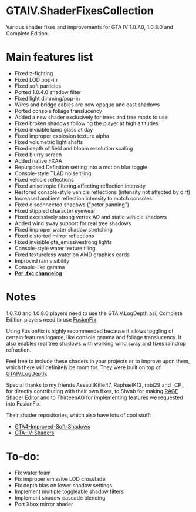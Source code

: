 # GTAIV.ShaderFixesCollection
Various shader fixes and improvements for GTA IV 1.0.7.0, 1.0.8.0 and Complete Edition.

# Main features list
- Fixed z-fighting
- Fixed LOD pop-in
- Fixed soft particles
- Ported 1.0.4.0 shadow filter
- Fixed light dimming/pop-in
- Wires and bridge cables are now opaque and cast shadows
- Ported console foliage translucency
- Added a new shader exclusively for trees and tree mods to use
- Fixed broken shadows following the player at high altitudes
- Fixed invisible lamp glass at day
- Fixed improper explosion texture alpha
- Fixed volumetric light shafts
- Fixed depth of field and bloom resolution scaling
- Fixed blurry screen
- Added native FXAA
- Repurposed Definition setting into a motion blur toggle
- Console-style TLAD noise tiling
- Fixed vehicle reflections
- Fixed anisotropic filtering affecting reflection intensity
- Restored console-style vehicle reflections (intensity not affected by dirt)
- Increased ambient reflection intensity to match consoles
- Fixed disconnected shadows ("peter panning")
- Fixed stippled character eyewear
- Fixed excessively strong vertex AO and static vehicle shadows
- Added wind sway support for real tree shadows
- Fixed improper water shadow stretching
- Fixed distorted mirror reflections
- Fixed invisible gta_emissivestrong lights
- Console-style water texture tiling
- Fixed textureless water on AMD graphics cards
- Improved rain visibility
- Console-like gamma
- **[Per .fxc changelog](changelog.md)**

# Notes
1.0.7.0 and 1.0.8.0 players need to use the GTAIV.LogDepth asi; Complete Edition players need to use [FusionFix](https://github.com/ThirteenAG/GTAIV.EFLC.FusionFix).

Using FusionFix is highly recommended because it allows toggling of certain features ingame, like console gamma and foliage translucency. It also enables real tree shadows with working wind sway and fixes raindrop refraction.

Feel free to include these shaders in your projects or to improve upon them, which there will definitely be room for. They were built on top of [GTAIV.LogDepth](https://github.com/Parallellines0451/GTAIV.LogDepth).

Special thanks to my friends AssaultKifle47, RaphaelK12, robi29 and \_CP_ for directly contributing with their own fixes, to Shvab for making [RAGE Shader Editor](https://github.com/d3g0n-byte/rage-shader-editor-cpp) and to ThirteenAG for implementing features we requested into FusionFix.

Their shader repositories, which also have lots of cool stuff:
- [GTA4-Improved-Soft-Shadows](https://github.com/RaphaelK12/GTA4-Improved-Soft-Shadows)
- [GTA-IV-Shaders](https://github.com/robi29/GTA-IV-Shaders)

# To-do:
- Fix water foam
- Fix improper emissive LOD crossfade
- Fix depth bias on lower shadow settings
- Implement multiple toggleable shadow filters
- Implement shadow cascade blending
- Port Xbox mirror shader
